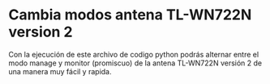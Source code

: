 # Cambia modos antena TL-WN722N version 2
Con la ejecución de este archivo de codigo python podrás alternar entre el modo manage y monitor (promiscuo) de la antena TL-WN722N versión 2 de una manera muy fácil y rapida.
